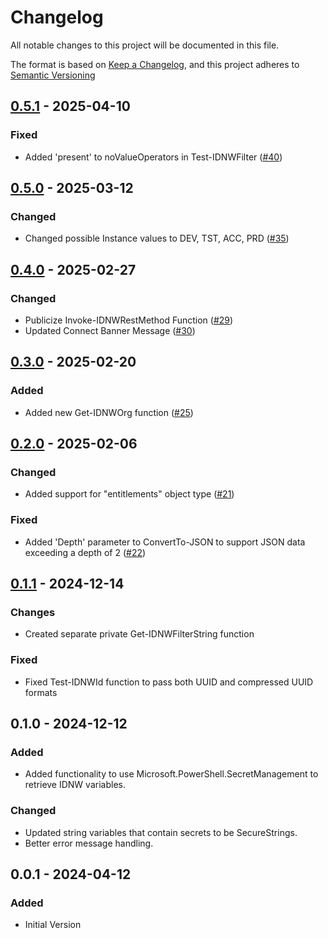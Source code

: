 # Changelog

All notable changes to this project will be documented in this file.

The format is based on [Keep a Changelog](https://keepachangelog.com/en/1.1.0/),
and this project adheres to [Semantic Versioning](https://semver.org/spec/v2.0.0.html)

## [0.5.1] - 2025-04-10

### Fixed

- Added 'present' to noValueOperators in Test-IDNWFilter ([#40](https://github.com/EUCTechTopics/PSIdentityNow/pull/40))

[0.5.1]: https://github.com/EUCTechTopics/PSIdentityNow/releases/tag/v0.5.1

## [0.5.0] - 2025-03-12

### Changed

- Changed possible Instance values to DEV, TST, ACC, PRD ([#35](https://github.com/EUCTechTopics/PSIdentityNow/pull/35))

[0.5.0]: https://github.com/EUCTechTopics/PSIdentityNow/releases/tag/v0.5.0

## [0.4.0] - 2025-02-27

### Changed

- Publicize Invoke-IDNWRestMethod Function ([#29](https://github.com/EUCTechTopics/PSIdentityNow/pull/29))
- Updated Connect Banner Message ([#30](https://github.com/EUCTechTopics/PSIdentityNow/pull/30))

[0.4.0]: https://github.com/EUCTechTopics/PSIdentityNow/releases/tag/v0.4.0

## [0.3.0] - 2025-02-20

### Added

- Added new Get-IDNWOrg function ([#25](https://github.com/EUCTechTopics/PSIdentityNow/pull/25))

[0.3.0]: https://github.com/EUCTechTopics/PSIdentityNow/releases/tag/v0.3.0

## [0.2.0] - 2025-02-06

### Changed

- Added support for "entitlements" object type ([#21](https://github.com/EUCTechTopics/PSIdentityNow/pull/21))

### Fixed

- Added 'Depth' parameter to ConvertTo-JSON to support JSON data exceeding a depth of 2 ([#22](https://github.com/EUCTechTopics/PSIdentityNow/pull/22))

[0.2.0]: https://github.com/EUCTechTopics/PSIdentityNow/releases/tag/v0.2.0

## [0.1.1] - 2024-12-14

### Changes

- Created separate private Get-IDNWFilterString function

### Fixed

- Fixed Test-IDNWId function to pass both UUID and compressed UUID formats

[0.1.1]: https://github.com/EUCTechTopics/PSIdentityNow/releases/tag/v0.1.1

## 0.1.0 - 2024-12-12

### Added

- Added functionality to use Microsoft.PowerShell.SecretManagement to retrieve IDNW variables.

### Changed

- Updated string variables that contain secrets to be SecureStrings.
- Better error message handling.

## 0.0.1 - 2024-04-12

### Added

- Initial Version